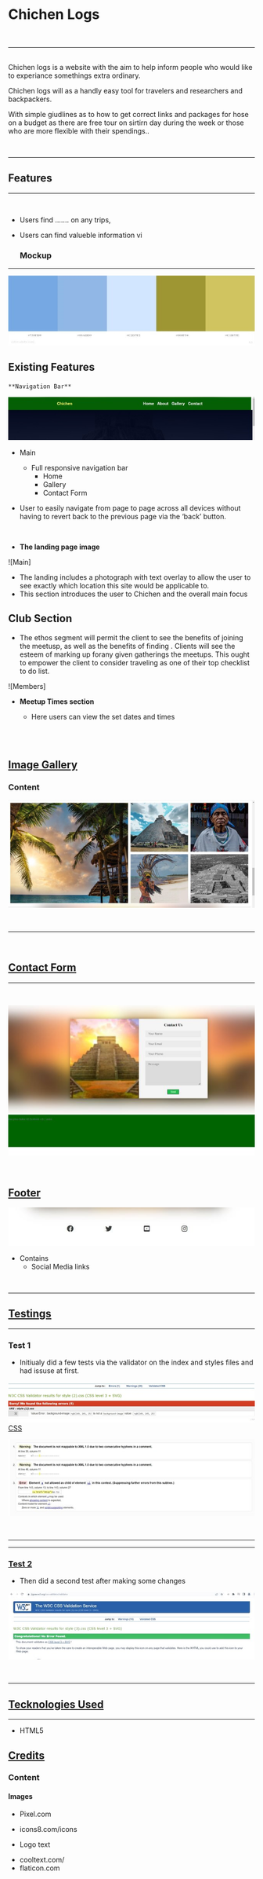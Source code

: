 # Chichen Logs
<br>
<hr>

<br>
Chichen logs is a website with the aim to help inform people who would like to experiance somethings extra ordinary.

Chichen logs will as a handly easy tool for travelers and researchers and backpackers.

With simple giudlines as to how to get correct links and packages for hose on a budget as there are free tour on sirtirn day during the week or those who are more flexible with their spendings..

<br>

<hr>

## Features
<hr>
<br>

- Users find ....... on any trips,

- Users can find valueble information vi
  
  ### Mockup
<hr>

![Color Themes](/assets/media/AdobeColorcolortheme.jpg)


## Existing Features

   
    **Navigation Bar**

![Navbar](/assets/media/Screenshotnavbar.jpg)

  - Main
    - Full responsive navigation bar
      - Home
      - Gallery
      - Contact Form

  - User to easily navigate from page to page across all devices without  having to revert back to the previous page via the ‘back’ button.

<br>



- **The landing page image**

![Main]


  - The landing includes a photograph with text overlay to allow the user to see exactly which location this site would be applicable to.
  - This section introduces the user to Chichen and the overall main focus 


## Club Section

  - The ethos segment will permit the client to see the benefits of joining the meetusp,
    as well as the benefits of finding . 
    Clients will see the esteem of marking up forany given gatherings the meetups. 
    This ought to empower the client to consider traveling as one of their top checklist to do list.

![Members]

- **Meetup Times section**

  - Here users can view the set dates and times 

<br>
<br>


## <u>Image Gallery</u>

   ### Content
     
      

![Gallery](/assets/media/Screenshotimagegallery.jpg)

<br>
<hr>
<br>


## <u>Contact Form</u>
<hr>

<br>

![Contact Form](/assets/media/Screenshotform.jpg)

<br>

## <u>Footer</u>

![Footer](/assets/media/Screenshotfooter.jpg)

  * Contains
    * Social Media links

<br>
<hr>

## <u>Testings</u>



<hr>

   ### Test 1

* Initiualy did a few tests via the validator on the index and styles files and had   issuse at first. 


![Testing](/assets/media/Screenshotvalidator2.jpg)
<br>
<u>CSS</u>

![Erros](/assets/media/Screenshotvalidator1.jpg)

<br>
<hr>  

<hr>

   ### <u>Test 2</u>
   

* Then did a second test after making some changes 

![Green](/assets/media/Screenshotvalidatorgreen1.jpg)


<br>
<hr>

## <u>Tecknologies Used</u>
<hr>
  
  * HTML5







## <u>Credits</u>

  ### Content

  #### Images
  
 * Pixel.com
 * icons8.com/icons

* Logo text 
 - cooltext.com/
 - flaticon.com
